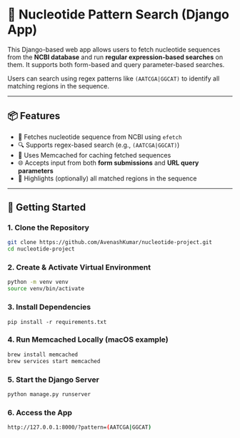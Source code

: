# 🔬 Nucleotide Pattern Search (Django App)

This Django-based web app allows users to fetch nucleotide sequences from the **NCBI database** and run **regular expression-based searches** on them. It supports both form-based and query parameter-based searches.

Users can search using regex patterns like `(AATCGA|GGCAT)` to identify all matching regions in the sequence.

---

## 📦 Features

- 🔁 Fetches nucleotide sequence from NCBI using `efetch`
- 🔍 Supports regex-based search (e.g., `(AATCGA|GGCAT)`)
- 🧠 Uses Memcached for caching fetched sequences
- 🌐 Accepts input from both **form submissions** and **URL query parameters**
- 🧪 Highlights (optionally) all matched regions in the sequence

---

## 🚀 Getting Started

### 1. Clone the Repository

```bash
git clone https://github.com/AvenashKumar/nucleotide-project.git
cd nucleotide-project
```

### 2. Create & Activate Virtual Environment

```bash
python -m venv venv
source venv/bin/activate  
```

### 3. Install Dependencies

```pip
pip install -r requirements.txt
```

### 4. Run Memcached Locally (macOS example)

```bash
brew install memcached
brew services start memcached
```

### 5. Start the Django Server

```bash
python manage.py runserver
```

### 6. Access the App

```bash
http://127.0.0.1:8000/?pattern=(AATCGA|GGCAT)
```